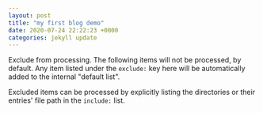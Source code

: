 ```yaml
---
layout: post
title: "my first blog demo"
date: 2020-07-24 22:22:23 +0000
categories: jekyll update
---
```


Exclude from processing.
The following items will not be processed, by default.
Any item listed under the `exclude:` key here will be automatically added to
the internal "default list".

Excluded items can be processed by explicitly listing the directories or
their entries' file path in the `include:` list.
